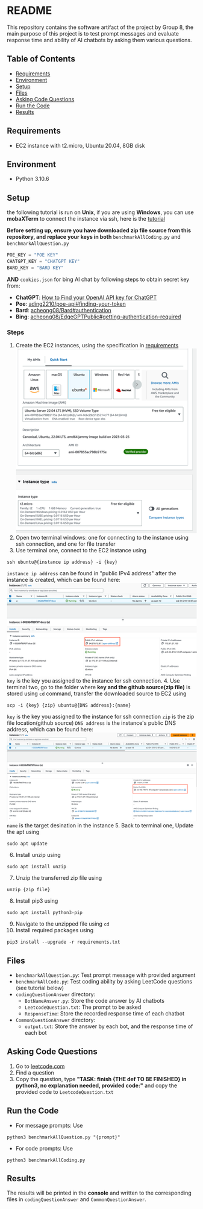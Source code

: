 # README

This repository contains the software artifact of the project by Group 8, the main purpose of this project is to test prompt messages and evaluate response time and ability of AI chatbots by asking them various questions.

## Table of Contents
- [Requirements](#requirements)
- [Environment](#environment)
- [Setup](#setup)
- [Files](#files)
- [Asking Code Questions](#asking-code-questions)
- [Run the Code](#run-the-code)
- [Results](#results)

## Requirements

- EC2 instance with t2.micro, Ubuntu 20.04, 8GB disk

## Environment

- Python 3.10.6

## Setup
the following tutorial is run on **Unix**, if you are using **Windows**, you can use **mobaXTerm** to connect the instance via ssh, here is the [tutorial](https://sites.google.com/sunke.info/sunkemedia/hosting-service/how-to-connect-to-aws-ec2-instance-using-mobaxterm?pli=1)

**Before setting up, ensure you have downloaded zip file source from this repository, and replace your keys in both** `benchmarkAllCoding.py` and `benchmarkAllQuestion.py`
```python
POE_KEY = "POE KEY"
CHATGPT_KEY = "CHATGPT KEY"
BARD_KEY = "BARD KEY"
```
**AND**
`cookies.json` for bing AI chat by following steps to obtain secret key from:
- **ChatGPT**: [How to Find your OpenAI API key for ChatGPT](https://help.socialintents.com/article/188-how-to-find-your-openai-api-key-for-chatgpt)
- **Poe**: [ading2210/poe-api#finding-your-token](https://github.com/ading2210/poe-api#finding-your-token)
- **Bard**: [acheong08/Bard#authentication](https://github.com/acheong08/Bard#authentication)
- **Bing**: [acheong08/EdgeGPTPublic#getting-authentication-required](https://github.com/acheong08/EdgeGPT#getting-authentication-required)

### Steps
1. Create the EC2 instances, using the specification in [requirements](#requirements)
![1](READMEimages/1.png)
2. Open two terminal windows: one for connecting to the instance using ssh connection, and one for file transfer
3. Use terminal one, connect to the EC2 instance using
```
ssh ubuntu@{instance ip address} -i {key}
```
`instance ip address` can be found in "public IPv4 address" after the instance is created, which can be found here:
![publicip](READMEimages/publicIP.png)
`key` is the key you assigned to the instance for ssh connection.
4. Use terminal two, go to the folder where **key and the github source(zip file)** is stored using `cd` command, transfer the downloaded source to EC2 using 
```
scp -i {key} {zip} ubuntu@{DNS address}:{name}
```
`key` is the key you assigned to the instance for ssh connection
`zip` is the zip file location(github source)
`DNS address` is the instance's public DNS address, which can be found here:
![dns](READMEimages/ipv4.png)
`name` is the target desination in the instance
5. Back to terminal one, Update the apt using
```
sudo apt update
```
6. Install unzip using 
```
sudo apt install unzip
```
7. Unzip the transferred zip file using 
```
unzip {zip file}
```
8. Install pip3 using 
```
sudo apt install python3-pip
```
9. Navigate to the unzipped file using `cd`
10. Install required packages using 
```
pip3 install --upgrade -r requirements.txt
``` 

## Files

- `benchmarkAllQuestion.py`: Test prompt message with provided argument
- `benchmarkAllCode.py`: Test coding ability by asking LeetCode questions (see tutorial below)
- `codingQuestionAnswer` directory:
  - `BotNameAnswer.py`: Store the code answer by AI chatbots
  - `LeetcodeQuestion.txt`: The prompt to be asked
  - `ResponseTime`: Store the recorded response time of each chatbot
- `CommonQuestionAnswer` directory:
  - `output.txt`: Store the answer by each bot, and the response time of each bot

## Asking Code Questions

1. Go to [leetcode.com](https://leetcode.com/)
2. Find a question
3. Copy the question, type **"TASK: finish {THE def TO BE FINISHED} in python3, no explanation needed, provided code:"** and copy the provided code to `LeetcodeQuestion.txt`

## Run the Code

- For message prompts: Use 
```
python3 benchmarkAllQuestion.py "{prompt}"
``` 
- For code prompts: Use 
```
python3 benchmarkAllCoding.py
```

## Results

The results will be printed in the **console** and written to the corresponding files in `codingQuestionAnswer` and `CommonQuestionAnswer`.